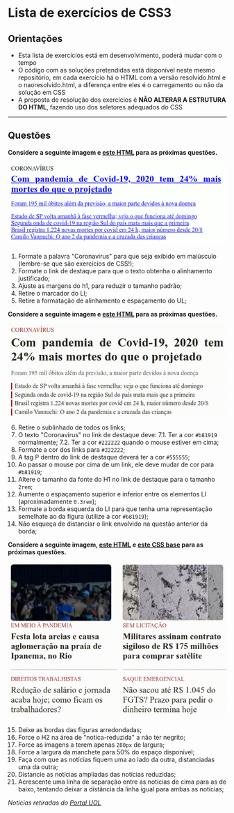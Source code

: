 # Lista de exercícios de CSS3

## Orientações
- Esta lista de exercícios está em desenvolvimento, poderá mudar com o tempo
- O código com as soluções pretendidas está disponível neste mesmo repositório, em cada exercício há o HTML com a versão resolvido.html e o naoresolvido.html, a diferença entre eles é o carregamento ou não da solução em CSS
- A proposta de resolução dos exercícios é **NÃO ALTERAR A ESTRUTURA DO HTML**, fazendo uso dos seletores adequados do CSS
---

## Questões

**Considere a seguinte imagem e [este HTML](exemplos/01/naoresolvido.html) para as próximas questões.**

![Representação esperada](exemplos/01/imgs/resultado.gif)

1. Formate a palavra "Coronavirus" para que seja exibido em maiúsculo (lembre-se que são exercícios de CSS!);
2. Formate o link de destaque para que o texto obtenha o alinhamento justificado;
3. Ajuste as margens do h1, para reduzir o tamanho padrão;
4. Retire o marcador do LI;
5. Retire a formatação de alinhamento e espaçamento do UL;

**Considere a seguinte imagem e [este HTML](exemplos/02/naoresolvido.html) para as próximas questões.**

![Representação esperada](exemplos/02/imgs/resultado.gif)

6. Retire o sublinhado de todos os links;
7. O texto "Coronavirus" no link de destaque deve:
7.1. Ter a cor `#b81919` normalmente;
7.2. Ter a cor `#222222` quando o mouse estiver em cima;
8. Formate a cor dos links para `#222222`;
9. A tag P dentro do link de destaque deverá ter a cor `#555555`;
10. Ao passar o mouse por cima de um link, ele deve mudar de cor para `#b81919`;
11. Altere o tamanho da fonte do H1 no link de destaque para o tamanho `2rem`;
12. Aumente o espaçamento superior e inferior entre os elementos LI (aproximadamente `0.3rem`);
13. Formate a borda esquerda do LI para que tenha uma representação semelhate ao da figura (utilize a cor `#b81919`);
14. Não esqueça de distanciar o link envolvido na questão anterior da borda;

**Considere a seguinte imagem, [este HTML](exemplos/03/naoresolvido.html) e [este CSS base](03/css/base.css) para as próximas questões.**

![Representação esperada](exemplos/03/imgs/resultado.gif)

15. Deixe as bordas das figuras arredondadas;
16. Force o H2 na área de "notica-reduzida" a não ter negrito;
17. Force as imagens a terem apenas `280px` de largura;
18. Force a largura da manchete para 50% do espaço disponível;
19. Faça com que as notícias fiquem uma ao lado da outra, distanciadas uma da outra;
20. Distancie as notícias ampliadas das notícias reduzidas;
21. Acrescente uma linha de separação entre as notícias de cima para as de baixo, tentando deixar a distância da linha igual para ambas as notícias;


*Notícias retiradas do [Portal UOL](https://www.uol.com.br/)*